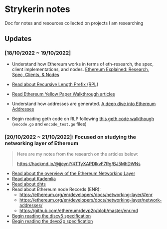 # Strykerin notes

Doc for notes and resources collected on projects I am researching

## Updates

### [18/10/2022 ~ 19/10/2022]

- Understand how Ethereum works in terms of eth-research, the spec, client implementations, and nodes. [Ethereum Explained: Research, Spec, Clients, & Nodes](https://www.youtube.com/watch?v=vzgNqO_obH4)

- [Read about Recursive Length Prefix (RPL)](https://medium.com/coinmonks/data-structure-in-ethereum-episode-1-recursive-length-prefix-rlp-encoding-decoding-d1016832f919)

- [Read Ethereum Yellow Paper Walkthrough articles](https://www.lucassaldanha.com/ethereum-yellow-paper-walkthrough-1/)

- Understand how addresses are generated. [A deep dive into Ethereum Addresses](https://www.youtube.com/watch?v=VRVAiVBNQ_E)

- Begin reading geth code on RLP following [this geth code walkthough](https://www.youtube.com/watch?v=ec6TxiGE_s8&t=635s) (`encode.go` and `encode_test.go` files)

### [20/10/2022 ~ 21/10/2022]: Focused on studying the networking layer of Ethereum

> Here are my notes from the research on the articles below:
>
> <https://hackmd.io/@jjeynlY4TTyXAPDIkvF7Rg/BJ5MhDWNs>

- [Read about the overview of the Ethereum Networking Layer](https://ethereum.org/en/developers/docs/networking-layer/)
- [Read about Kademlia](https://medium.com/coinmonks/a-brief-overview-of-kademlia-and-its-use-in-various-decentralized-platforms-da08a7f72b8f)
- [Read about dhts](https://en.wikipedia.org/wiki/Distributed_hash_table)
- Read about Ethereum node Records (ENR):
  - <https://ethereum.org/en/developers/docs/networking-layer/#enr>
  - <https://ethereum.org/en/developers/docs/networking-layer/network-addresses/>
  - <https://github.com/ethereum/devp2p/blob/master/enr.md>
- [Begin reading the discv5 specification](https://github.com/ethereum/devp2p/blob/master/discv5/discv5.md)
- [Begin reading the devp2p specification](https://github.com/ethereum/devp2p)
